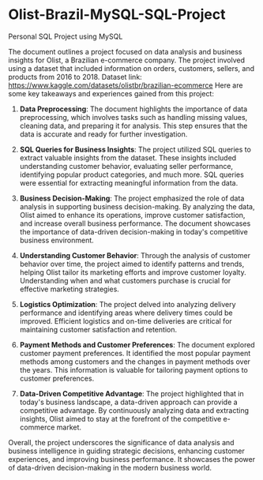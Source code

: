 # Olist-Brazil-MySQL-SQL-Project
Personal SQL Project using MySQL

The document outlines a project focused on data analysis and business insights for Olist, a Brazilian e-commerce company. The project involved using a dataset that included information on orders, customers, sellers, and products from 2016 to 2018.
Dataset link: https://www.kaggle.com/datasets/olistbr/brazilian-ecommerce
Here are some key takeaways and experiences gained from this project:

1. **Data Preprocessing**: The document highlights the importance of data preprocessing, which involves tasks such as handling missing values, cleaning data, and preparing it for analysis. This step ensures that the data is accurate and ready for further investigation.

2. **SQL Queries for Business Insights**: The project utilized SQL queries to extract valuable insights from the dataset. These insights included understanding customer behavior, evaluating seller performance, identifying popular product categories, and much more. SQL queries were essential for extracting meaningful information from the data.

3. **Business Decision-Making**: The project emphasized the role of data analysis in supporting business decision-making. By analyzing the data, Olist aimed to enhance its operations, improve customer satisfaction, and increase overall business performance. The document showcases the importance of data-driven decision-making in today's competitive business environment.

4. **Understanding Customer Behavior**: Through the analysis of customer behavior over time, the project aimed to identify patterns and trends, helping Olist tailor its marketing efforts and improve customer loyalty. Understanding when and what customers purchase is crucial for effective marketing strategies.

5. **Logistics Optimization**: The project delved into analyzing delivery performance and identifying areas where delivery times could be improved. Efficient logistics and on-time deliveries are critical for maintaining customer satisfaction and retention.

6. **Payment Methods and Customer Preferences**: The document explored customer payment preferences. It identified the most popular payment methods among customers and the changes in payment methods over the years. This information is valuable for tailoring payment options to customer preferences.

7. **Data-Driven Competitive Advantage**: The project highlighted that in today's business landscape, a data-driven approach can provide a competitive advantage. By continuously analyzing data and extracting insights, Olist aimed to stay at the forefront of the competitive e-commerce market.

Overall, the project underscores the significance of data analysis and business intelligence in guiding strategic decisions, enhancing customer experiences, and improving business performance. It showcases the power of data-driven decision-making in the modern business world.

